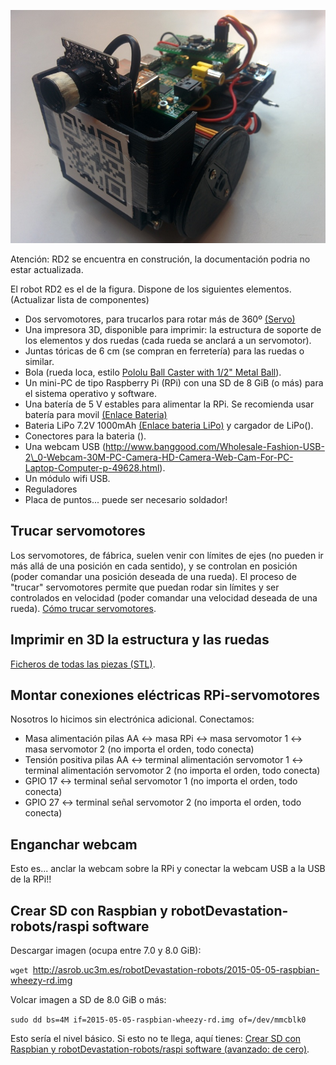 ![RD2-800px.jpg](../../assets/RD2-800px.jpg)

Atención: RD2 se encuentra en construción, la documentación podria no
estar actualizada.

El robot RD2 es el de la figura. Dispone de los siguientes elementos.
(Actualizar lista de componentes)

  - Dos servomotores, para trucarlos para rotar más de 360º
    [(Servo)](http://www.banggood.com/es/TowerPro-MG995-Metal-Servo-p-73885.html)
  - Una impresora 3D, disponible para imprimir: la estructura de soporte
    de los elementos y dos ruedas (cada rueda se anclará a un
    servomotor).
  - Juntas tóricas de 6 cm (se compran en ferretería) para las ruedas o
    similar.
  - Bola (rueda loca, estilo [Pololu Ball Caster with 1/2" Metal
    Ball](https://www.pololu.com/product/953)).
  - Un mini-PC de tipo Raspberry Pi (RPi) con una SD de 8 GiB (o más)
    para el sistema operativo y software.
  - Una batería de 5 V estables para alimentar la RPi. Se recomienda
    usar batería para movil [(Enlace
    Bateria)](http://www.banggood.com/es/2600mAh-Portable-Mobile-Power-Bank-For-Samsung-Galaxy-S4-I9500-p-74819.html)
  - Bateria LiPo 7.2V 1000mAh [(Enlace bateria
    LiPo)](http://www.banggood.com/es/WLtoys-V912-V915-Upgraded-Battery-7_4V-1000mAh-25C--p-71191.html)
    y cargador de LiPo().
  - Conectores para la bateria ().
  - Una webcam USB
    (http://www.banggood.com/Wholesale-Fashion-USB-2\_0-Webcam-30M-PC-Camera-HD-Camera-Web-Cam-For-PC-Laptop-Computer-p-49628.html).
  - Un módulo wifi USB.
  - Reguladores
  - Placa de puntos... puede ser necesario soldador\!

## Trucar servomotores

Los servomotores, de fábrica, suelen venir con límites de ejes (no
pueden ir más allá de una posición en cada sentido), y se controlan en
posición (poder comandar una posición deseada de una rueda). El proceso
de "trucar" servomotores permite que puedan rodar sin límites y ser
controlados en velocidad (poder comandar una velocidad deseada de una
rueda). [Cómo trucar
servomotores](http://elektronikadonbosco.blogspot.com.es/2012/08/como-trucar-servomotores-paso-paso.html).

## Imprimir en 3D la estructura y las ruedas

[Ficheros de todas las piezas
(STL)](https://github.com/asrob-uc3m/robotDevastation-robots/tree/master/rd2/mechanics).

## Montar conexiones eléctricas RPi-servomotores

Nosotros lo hicimos sin electrónica adicional. Conectamos:

  - Masa alimentación pilas AA \<-\> masa RPi \<-\> masa servomotor 1
    \<-\> masa servomotor 2 (no importa el orden, todo conecta)
  - Tensión positiva pilas AA \<-\> terminal alimentación servomotor 1
    \<-\> terminal alimentación servomotor 2 (no importa el orden, todo
    conecta)
  - GPIO 17 \<-\> terminal señal servomotor 1 (no importa el orden, todo
    conecta)
  - GPIO 27 \<-\> terminal señal servomotor 2 (no importa el orden, todo
    conecta)

## Enganchar webcam

Esto es... anclar la webcam sobre la RPi y conectar la webcam USB a la
USB de la RPi\!\!

## Crear SD con Raspbian y robotDevastation-robots/raspi software

Descargar imagen (ocupa entre 7.0 y 8.0
GiB):

`wget `<http://asrob.uc3m.es/robotDevastation-robots/2015-05-05-raspbian-wheezy-rd.img>

Volcar imagen a SD de 8.0 GiB o más:

`sudo dd bs=4M if=2015-05-05-raspbian-wheezy-rd.img of=/dev/mmcblk0`

Esto sería el nivel básico. Si esto no te llega, aquí tienes: [Crear SD
con Raspbian y robotDevastation-robots/raspi software (avanzado: de
cero)](Crear_SD_con_Raspbian_y_robotDevastation-robots/raspi_software_\(avanzado:_de_cero\) "wikilink").
